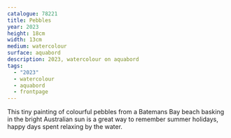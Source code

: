 ```yaml
---
catalogue: 78221
title: Pebbles
year: 2023
height: 18cm
width: 13cm
medium: watercolour
surface: aquabord
description: 2023, watercolour on aquabord
tags: 
  - "2023"
  - watercolour
  - aquabord
  - frontpage
---
```

This tiny painting of colourful pebbles from a Batemans Bay beach basking in the bright Australian sun is a great way to remember summer holidays, happy days spent relaxing by the water.
